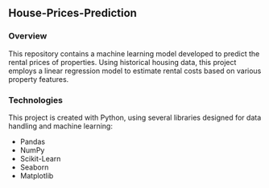 ## House-Prices-Prediction

### Overview

This repository contains a machine learning model developed to predict the rental prices of properties. Using historical housing data, this project employs a linear regression model to estimate rental costs based on various property features.

### Technologies

This project is created with Python, using several libraries designed for data handling and machine learning:

- Pandas
- NumPy
- Scikit-Learn
- Seaborn
- Matplotlib
